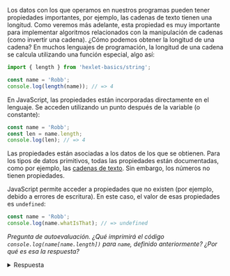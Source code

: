 
Los datos con los que operamos en nuestros programas pueden tener propiedades importantes, por ejemplo, las cadenas de texto tienen una longitud. Como veremos más adelante, esta propiedad es muy importante para implementar algoritmos relacionados con la manipulación de cadenas (como invertir una cadena). ¿Cómo podemos obtener la longitud de una cadena? En muchos lenguajes de programación, la longitud de una cadena se calcula utilizando una función especial, algo así:

```javascript
import { length } from 'hexlet-basics/string';

const name = 'Robb';
console.log(length(name)); // => 4
```

En JavaScript, las propiedades están incorporadas directamente en el lenguaje. Se acceden utilizando un punto después de la variable (o constante):

```javascript
const name = 'Robb';
const len = name.length;
console.log(len); // => 4
```

Las propiedades están asociadas a los datos de los que se obtienen. Para los tipos de datos primitivos, todas las propiedades están documentadas, como por ejemplo, las [cadenas de texto](https://developer.mozilla.org/es/docs/Web/JavaScript/Reference/Global_Objects/String). Sin embargo, los números no tienen propiedades.

JavaScript permite acceder a propiedades que no existen (por ejemplo, debido a errores de escritura). En este caso, el valor de esas propiedades es `undefined`:

```javascript
const name = 'Robb';
console.log(name.whatIsThat); // => undefined
```

*Pregunta de autoevaluación. ¿Qué imprimirá el código `console.log(name[name.length])` para `name`, definido anteriormente? ¿Por qué es esa la respuesta?*

<details>
<summary>Respuesta</summary>

El código imprimirá `undefined`, porque se está accediendo a un índice que está fuera de los límites de la cadena. En este caso, `name.length` es 4, pero el índice del último carácter en la cadena es 3.

</details>
